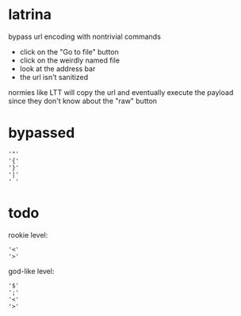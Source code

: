 # latrina
bypass url encoding with nontrivial commands

* click on the "Go to file" button
* click on the weirdly named file
* look at the address bar
* the url isn't sanitized

normies like LTT will copy the url and eventually execute the payload  
since they don't know about the "raw" button

# bypassed
```
'"'
'{'
'}'
'|'
' '
```

# todo
rookie level:
```
'<'
'>'
```

god-like level:
```
'$'
';'
'<'
'>'
```
